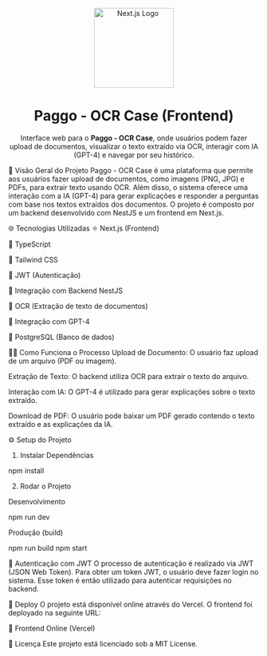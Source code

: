 <p align="center"> <a href="https://nextjs.org/" target="_blank"> <img src="https://upload.wikimedia.org/wikipedia/commons/8/8e/Nextjs-logo.svg" width="160" alt="Next.js Logo" /> </a> </p> <h1 align="center">Paggo - OCR Case (Frontend)</h1> <p align="center"> Interface web para o <strong>Paggo - OCR Case</strong>, onde usuários podem fazer upload de documentos, visualizar o texto extraído via OCR, interagir com IA (GPT-4) e navegar por seu histórico. </p>

🚀 Visão Geral do Projeto
Paggo - OCR Case é uma plataforma que permite aos usuários fazer upload de documentos, como imagens (PNG, JPG) e PDFs, para extrair texto usando OCR. Além disso, o sistema oferece uma interação com a IA (GPT-4) para gerar explicações e responder a perguntas com base nos textos extraídos dos documentos. O projeto é composto por um backend desenvolvido com NestJS e um frontend em Next.js.

🌐 Tecnologias Utilizadas
⚛️ Next.js (Frontend)

🎨 TypeScript

💅 Tailwind CSS

🔐 JWT (Autenticação)

🔄 Integração com Backend NestJS

📄 OCR (Extração de texto de documentos)

🤖 Integração com GPT-4

🧬 PostgreSQL (Banco de dados)

🧑‍💻 Como Funciona o Processo
Upload de Documento: O usuário faz upload de um arquivo (PDF ou imagem).

Extração de Texto: O backend utiliza OCR para extrair o texto do arquivo.

Interação com IA: O GPT-4 é utilizado para gerar explicações sobre o texto extraído.

Download de PDF: O usuário pode baixar um PDF gerado contendo o texto extraído e as explicações da IA.

⚙️ Setup do Projeto
1. Instalar Dependências

npm install

2. Rodar o Projeto

Desenvolvimento

npm run dev

Produção (build)

npm run build
npm start

🔑 Autenticação com JWT
O processo de autenticação é realizado via JWT (JSON Web Token). Para obter um token JWT, o usuário deve fazer login no sistema. Esse token é então utilizado para autenticar requisições no backend.

🚀 Deploy
O projeto está disponível online através do Vercel. O frontend foi deployado na seguinte URL:

🔗 Frontend Online (Vercel)

📄 Licença
Este projeto está licenciado sob a MIT License.